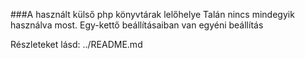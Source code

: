###A használt külső php könyvtárak lelőhelye
Talán nincs mindegyik használva most. Egy-kettő beállításaiban van egyéni beállítás

Részleteket lásd: ../README.md
